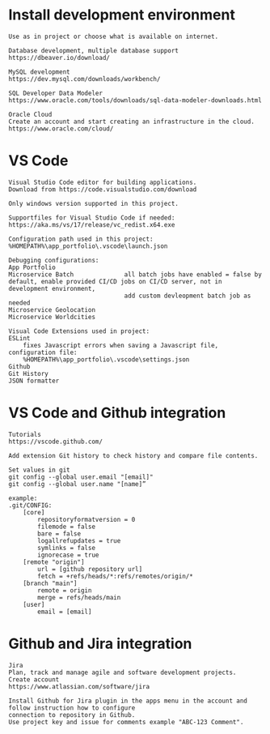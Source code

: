 # Install development environment

    Use as in project or choose what is available on internet.

    Database development, multiple database support
    https://dbeaver.io/download/

    MySQL development
    https://dev.mysql.com/downloads/workbench/

    SQL Developer Data Modeler
    https://www.oracle.com/tools/downloads/sql-data-modeler-downloads.html

    Oracle Cloud
    Create an account and start creating an infrastructure in the cloud.
    https://www.oracle.com/cloud/

# VS Code
    
    Visual Studio Code editor for building applications.
    Download from https://code.visualstudio.com/download
    
    Only windows version supported in this project.

    Supportfiles for Visual Studio Code if needed:
    https://aka.ms/vs/17/release/vc_redist.x64.exe 

    Configuration path used in this project:
    %HOMEPATH%\app_portfolio\.vscode\launch.json
    
    Debugging configurations:
    App Portfolio
    Microservice Batch              all batch jobs have enabled = false by default, enable provided CI/CD jobs on CI/CD server, not in development environment, 
                                    add custom devleopment batch job as needed
    Microservice Geolocation
    Microservice Worldcities

    Visual Code Extensions used in project:
    ESLint
        fixes Javascript errors when saving a Javascript file, configuration file:
        %HOMEPATH%\app_portfolio\.vscode\settings.json
    Github
    Git History
    JSON formatter

# VS Code and Github integration
    
    Tutorials
    https://vscode.github.com/

    Add extension Git history to check history and compare file contents.

    Set values in git
    git config --global user.email "[email]"
    git config --global user.name "[name]”

    example:
    .git/CONFIG:
		[core]
			repositoryformatversion = 0
			filemode = false
			bare = false
			logallrefupdates = true
			symlinks = false
			ignorecase = true
		[remote "origin"]
			url = [github repository url]
			fetch = +refs/heads/*:refs/remotes/origin/*
		[branch "main"]
			remote = origin
			merge = refs/heads/main
		[user]
			email = [email]

# Github and Jira integration

    Jira
    Plan, track and manage agile and software development projects.
    Create account
    https://www.atlassian.com/software/jira
    
    Install Github for Jira plugin in the apps menu in the account and follow instruction how to configure
    connection to repository in Github.
    Use project key and issue for comments example "ABC-123 Comment".